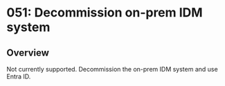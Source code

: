 # 051: Decommission on-prem IDM system

## Overview

Not currently supported. Decommission the on-prem IDM system and use Entra ID.
